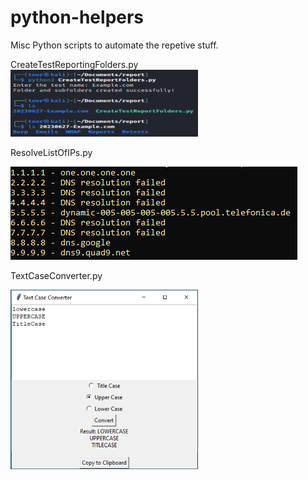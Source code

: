 # python-helpers
Misc Python scripts to automate the repetive stuff.

CreateTestReportingFolders.py
<img src="https://github.com/mr-tomr/python-helpers/blob/main/images/CreateTestReportFolders.png" alt="Alt Text" style="width: 300px;">

ResolveListOfIPs.py

![ResolveListofIPs.py](https://github.com/mr-tomr/python-helpers/blob/main/images/resolveListOfIPs.png)


TextCaseConverter.py

<img src="https://github.com/mr-tomr/python-helpers/blob/main/images/TextCaseConverter.png" alt="Alt Text" style="width: 300px;">

